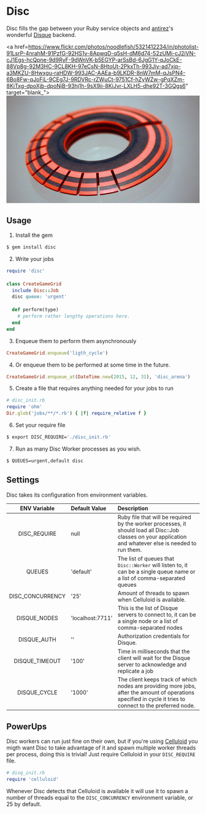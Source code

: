 # Disc

Disc fills the gap between your Ruby service objects and [antirez](http://antirez.com/)'s wonderful [Disque](https://github.com/antirez/disque) backend.

<a href=https://www.flickr.com/photos/noodlefish/5321412234/in/photolist-91LsrP-4nrahM-91PzfG-92HS1v-8ApwqD-q5sH-dM6d74-52zUMi-cJ2iVN-cJ1Egs-hcQpne-9d9RyF-9dWnVK-b5EGYP-arSsBd-6JgG1Y-qJoCkE-88Vp8g-92M3HC-9CL8KH-97eCsN-8HtoUt-2PkxTh-993Jiy-ad7xjp-a3MKZU-8Hwxgu-raHDW-993JAC-AAEa-b9LKDR-8nW7mM-qJsPN4-6Bo8Fw-qJoFjL-9CEg7J-9RDVRc-rZWuCt-9751Cf-hZyWZw-gPqXZm-8KiTxg-dpoXjb-dpoNjB-93hj1h-9sX9ii-8KiJvr-LXLH5-dhe92T-3GQgs6" target="blank_">
![Disc Wars!](./disc-wars.jpg)
</a>

## Usage

1.  Install the gem

  ```bash
  $ gem install disc
  ```

2. Write your jobs

  ```ruby
  require 'disc'

  class CreateGameGrid
    include Disc::Job
    disc queue: 'urgent'

    def perform(type)
      # perform rather lengthy operations here.
    end
  end
  ```

3. Enqueue them to perform them asynchronously

  ```ruby
  CreateGameGrid.enqueue('ligth_cycle')
  ```

4. Or enqueue them to be performed at some time in the future.

  ```ruby
  CreateGameGrid.enqueue_at(DateTime.new(2015, 12, 31), 'disc_arena')
  ```

5. Create a file that requires anything needed for your jobs to run

  ```ruby
# disc_init.rb
  require 'ohm'
  Dir.glob('jobs/**/*.rb') { |f| require_relative f }
  ```

6. Set your require file

  ```bash
  $ export DISC_REQUIRE='./disc_init.rb'
  ```

7. Run as many Disc Worker processes as you wish.

  ```bash
  $ QUEUES=urgent,default disc
  ```

## Settings

Disc takes its configuration from environment variables.

| ENV Variable     |  Default Value   | Description
|:----------------:|:-----------------|:------------|
| DISC_REQUIRE     | null             | Ruby file that will be required by the worker processes, it should load all Disc::Job classes on your application and whatever else is needed to run them.
| QUEUES           | 'default'        | The list of queues that `Disc::Worker` will listen to, it can be a single queue name or a list of comma-separated queues |
| DISC_CONCURRENCY | '25'             | Amount of threads to spawn when Celluloid is available. |
| DISQUE_NODES     | 'localhost:7711' | This is the list of Disque servers to connect to, it can be a single node or a list of comma-separated nodes |
| DISQUE_AUTH      | ''               | Authorization credentials for Disque. |
| DISQUE_TIMEOUT   | '100'            | Time in milliseconds that the client will wait for the Disque server to acknowledge and replicate a job |
| DISQUE_CYCLE     | '1000'           | The client keeps track of which nodes are providing more jobs, after the amount of operations specified in cycle it tries to connect to the preferred node. |




## PowerUps

Disc workers can run just fine on their own, but if you're using [Celluloid](https://github.com/celluloid/celluloid) you migth want Disc to take advantage of it and spawn multiple worker threads per process, doing this is trivial! Just require Celluloid in your `DISC_REQUIRE` file.

```ruby
# disq_init.rb
require 'celluloid'
```

Whenever Disc detects that Celluloid is available it will use it to  spawn a number of threads equal to the `DISC_CONCURRENCY` environment variable, or 25 by default.
